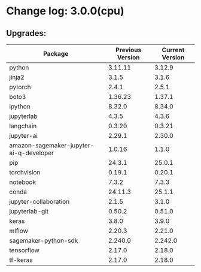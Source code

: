 # Change log: 3.0.0(cpu)

## Upgrades: 

Package | Previous Version | Current Version
---|---|---
python|3.11.11|3.12.9
jinja2|3.1.5|3.1.6
pytorch|2.4.1|2.5.1
boto3|1.36.23|1.37.1
ipython|8.32.0|8.34.0
jupyterlab|4.3.5|4.3.6
langchain|0.3.20|0.3.21
jupyter-ai|2.29.1|2.30.0
amazon-sagemaker-jupyter-ai-q-developer|1.0.16|1.1.0
pip|24.3.1|25.0.1
torchvision|0.19.1|0.20.1
notebook|7.3.2|7.3.3
conda|24.11.3|25.1.1
jupyter-collaboration|2.1.5|3.1.0
jupyterlab-git|0.50.2|0.51.0
keras|3.8.0|3.9.0
mlflow|2.20.3|2.21.0
sagemaker-python-sdk|2.240.0|2.242.0
tensorflow|2.17.0|2.18.0
tf-keras|2.17.0|2.18.0
